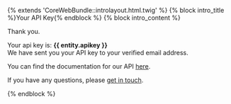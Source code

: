 {% extends 'CoreWebBundle::introlayout.html.twig' %} {% block intro\_title %}Your API Key{% endblock %} {% block intro\_content %}

Thank you.  
  
Your api key is: **{{ entity.apikey }}**  
We have sent you your API key to your verified email address.  
  
You can find the documentation for our API [here]({{path('al_swagger_ui_home')}}).  
  
If you have any questions, please [get in touch]({{path('_core_contact')}}).

{% endblock %}